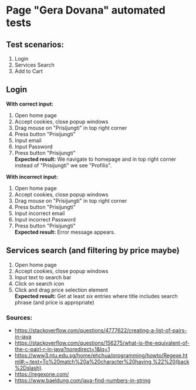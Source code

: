 # Page "Gera Dovana" automated tests  
## Test scenarios:
1. Login
2. Services Search
3. Add to Cart

## Login
**With correct input:**
1. Open home page
2. Accept cookies, close popup windows
3. Drag mouse on "Prisijungti" in top right corner
4. Press button "Prisijungti"
5. Input email
6. Input Password
7. Press button "Prisijungti"  
   **Expected result:** We navigate to homepage and in top right corner instead of "Prisijungti" we see "Profilis".

**With incorrect input:**
1. Open home page
2. Accept cookies, close popup windows
3. Drag mouse on "Prisijungti" in top right corner
4. Press button "Prisijungti"
5. Input incorrect email
6. Input incorrect Password
7. Press button "Prisijungti"  
   **Expected result:** Error message appears.

## Services search (and filtering by price maybe)

1. Open home page
2. Accept cookies, close popup windows
3. Input text to search bar 
4. Click on search icon
5. Click and drag price selection element  
   **Expected result:** Get at least *six* entries where title includes search phrase (and price is appropriate)

### Sources:
 - https://stackoverflow.com/questions/4777622/creating-a-list-of-pairs-in-java
 - https://stackoverflow.com/questions/156275/what-is-the-equivalent-of-the-c-pairl-r-in-java?noredirect=1&lq=1
 - https://www3.ntu.edu.sg/home/ehchua/programming/howto/Regexe.html#:~:text=To%20match%20a%20character%20having,%22%20(back%2Dslash).
 - https://regexone.com/
 - https://www.baeldung.com/java-find-numbers-in-string